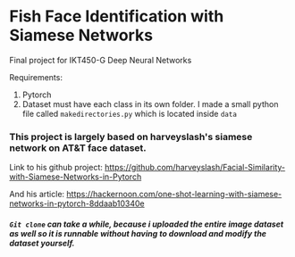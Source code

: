 # Fish Face Identification with Siamese Networks

Final project for IKT450-G Deep Neural Networks

Requirements:
1. Pytorch
2. Dataset must have each class in its own folder. I made a small python file called `makedirectories.py` which is located inside `data`


### This project is largely based on harveyslash's siamese network on AT&T face dataset.

Link to his github project: https://github.com/harveyslash/Facial-Similarity-with-Siamese-Networks-in-Pytorch

And his article: https://hackernoon.com/one-shot-learning-with-siamese-networks-in-pytorch-8ddaab10340e


##### `Git clone` can take a while, because i uploaded the entire image dataset as well so it is runnable without having to download and modify the dataset yourself.

